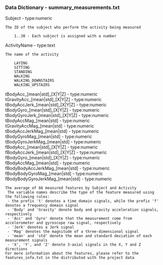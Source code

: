 ### Data Dictionary - summary_measurements.txt


Subject - type:numeric

	The ID of the subject who perform the activity being measured

		1..30 - Each subject is assigned with a number 


ActivityName - type:text

	The name of the activity

		LAYING
		SITTING
		STANDING
		WALKING
		WALKING_DOWNSTAIRS
		WALKING_UPSTAIRS


tBodyAcc\_[mean|std]\_[X|Y|Z] - type:numeric  
tGravityAcc\_[mean|std]\_[X|Y|Z] - type:numeric  
tBodyAccJerk\_[mean|std]\_[X|Y|Z] - type:numeric  
tBodyGyro\_[mean|std]\_[X|Y|Z] - type:numeric  
tBodyGyroJerk\_[mean|std]\_[X|Y|Z] - type:numeric  
tBodyAccMag\_[mean|std] - type:numeric  
tGravityAccMag\_[mean|std] - type:numeric  
tBodyAccJerkMag\_[mean|std] - type:numeric  
tBodyGyroMag\_[mean|std] - type:numeric  
tBodyGyroJerkMag\_[mean|std] - type:numeric  
fBodyAcc\_[mean|std]\_[X|Y|Z] - type:numeric  
fBodyAccJerk\_[mean|std]\_[X|Y|Z] - type:numeric  
fBodyGyro\_[mean|std]\_[X|Y|Z] - type:numeric  
fBodyAccMag\_[mean|std] - type:numeric  
fBodyBodyAccJerkMag\_[mean|std] - type:numeric  
fBodyBodyGyroMag\_[mean|std] - type:numeric  
fBodyBodyGyroJerkMag\_[mean|std] - type:numeric  

	The average of 66 measured features by Subject and Activity
     The variable names describe the type of the feature measured using the following rules:
     - the prefix 't' denotes a time domain signals, while the prefix 'f' denotes a frequency domain signal
     - 'Body' and 'Gravity' denote body and gravity acceleration signals, respectively
     - 'Acc' and 'Gyro' denote that the measurement come from accelerometer and gyroscope raw signal, respectively
     - 'Jerk' denotes a Jerk signal
     - 'Mag' denotes the magnitude of a three-dimensional signal
     - 'mean' and 'std' denote the mean and standard deviation of each measurement signals
     - 'X', 'Y', and 'Z' denote 3-axial signals in the X, Y and Z directions
	For more information about the features, please refer to the features_info.txt in the distributed with the project data


